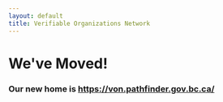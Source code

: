 ```yaml
---
layout: default
title: Verifiable Organizations Network
---
```


# We've Moved!

### Our new home is https://von.pathfinder.gov.bc.ca/